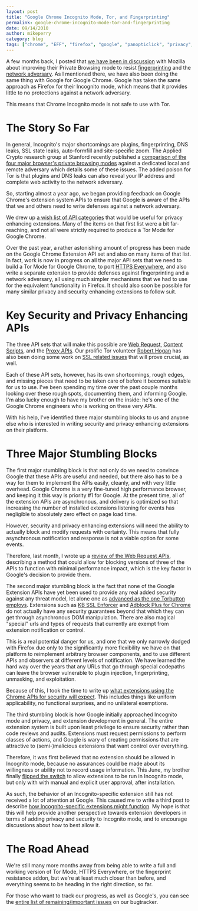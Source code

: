 ```yaml
---
layout: post
title: "Google Chrome Incognito Mode, Tor, and Fingerprinting"
permalink: google-chrome-incognito-mode-tor-and-fingerprinting
date: 09/14/2010
author: mikeperry
category: blog
tags: ["chrome", "EFF", "firefox", "google", "panopticlick", "privacy", "private browsing", "threat models", "torbutton"]
---
```


A few months back, I posted that [we have been in discussion](https://blog.torproject.org/blog/firefox-private-browsing-mode-torbutton-and-fingerprinting) with Mozilla about improving their Private Browsing mode to resist [fingerprinting](https://wiki.mozilla.org/Fingerprinting) and the [network adversary](https://wiki.mozilla.org/Security/Anonymous_Browsing). As I mentioned there, we have also been doing the same thing with Google for Google Chrome. Google has taken the same approach as Firefox for their Incognito mode, which means that it provides little to no protections against a network adversary.

This means that Chrome Incognito mode is not safe to use with Tor.

# The Story So Far

In general, Incognito's major shortcomings are plugins, fingerprinting, DNS leaks, SSL state leaks, auto-formfill and site-specific zoom. The Applied Crypto research group at Stanford recently published a [comparison of the four major browser's private browsing modes](http://crypto.stanford.edu/~dabo/pubs/abstracts/privatebrowsing.html) against a dedicated local and remote adversary which details some of these issues. The added poison for Tor is that plugins and DNS leaks can also reveal your IP address and complete web activity to the network adversary.

So, starting almost a year ago, we began providing feedback on Google Chrome's extension system APIs to ensure that Google is aware of the APIs that we and others need to write defenses against a network adversary.

We drew up [a wish list of API categories](https://groups.google.com/group/chromium-extensions/browse_thread/thread/ceba26ca9e2f6a78/e83920020719a6b2) that would be useful for privacy enhancing extensions. Many of the items on that first list were a bit far-reaching, and not all were strictly required to produce a Tor Mode for Google Chrome.

Over the past year, a rather astonishing amount of progress has been made on the Google Chrome Extension API set and also on many items of that list. In fact, work is now in progress on all the major API sets that we need to build a Tor Mode for Google Chrome, to port [HTTPS Everywhere](https://blog.torproject.org/blog/https-everywhere-firefox-addon-helps-you-encrypt-web-traffic), and also write a separate extension to provide defenses against fingerprinting and a network adversary, all using much simpler mechanisms that we had to use for the equivalent functionality in Firefox. It should also soon be possible for many similar privacy and security enhancing extensions to follow suit.

# Key Security and Privacy Enhancing APIs

The three API sets that will make this possible are [Web Request](http://www.chromium.org/developers/design-documents/extensions/notifications-of-web-request-and-navigation), [Content Scripts](https://code.google.com/chrome/extensions/dev/content_scripts.html), and the [Proxy APIs](http://dev.chromium.org/developers/design-documents/extensions/proxy%20proposal). Our prolific Tor volunteer [Robert Hogan](http://roberthogan.net/) has also been doing some work on [SSL related issues](https://code.google.com/p/chromium/issues/detail?id=30877) that will prove crucial, as well.

Each of these API sets, however, has its own shortcomings, rough edges, and missing pieces that need to be taken care of before it becomes suitable for us to use. I've been spending my time over the past couple months looking over these rough spots, documenting them, and informing Google. I'm also lucky enough to have my brother on the inside: he's one of the Google Chrome engineers who is working on these very APIs.

With his help, I've identified three major stumbling blocks to us and anyone else who is interested in writing security and privacy enhancing extensions on their platform.

# Three Major Stumbling Blocks

The first major stumbling block is that not only do we need to convince Google that these APIs are useful and needed, but there also has to be a way for them to implement the APIs easily, cleanly, and with very little overhead. Google Chrome is a very fine-tuned high performance browser, and keeping it this way is priority #1 for Google. At the present time, all of the extension APIs are asynchronous, and delivery is optimized so that increasing the number of installed extensions listening for events has negligible to absolutely zero effect on page load time.

However, security and privacy enhancing extensions will need the ability to actually block and modify requests with certainty. This means that fully asynchronous notification and response is not a viable option for some events.

Therefore, last month, I wrote up a [review of the Web Request APIs](https://groups.google.com/a/chromium.org/group/chromium-extensions/browse_thread/thread/17ea6efa15bfea0a), describing a method that could allow for blocking versions of three of the APIs to function with minimal performance impact, which is the key factor in Google's decision to provide them.

The second major stumbling block is the fact that none of the Google Extension APIs have yet been used to provide any real added security against any threat model, let alone one as [advanced as the one Torbutton employs](https://www.torproject.org/torbutton/design/#adversary). Extensions such as [KB SSL Enforcer](https://chrome.google.com/extensions/detail/flcpelgcagfhfoegekianiofphddckof?hl=en) and [Adblock Plus for Chrome](http://www.chromeextensions.org/appearance-functioning/adblock/) do not actually have any security guarantees beyond that which they can get through asynchronous DOM manipulation. There are also magical "special" urls and types of requests that currently are exempt from extension notification or control.

This is a real potential danger for us, and one that we only narrowly dodged with Firefox due only to the significantly more flexibility we have on that platform to reimplement arbitrary browser components, and to use different APIs and observers at different levels of notification. We have learned the hard way over the years that any URLs that go through special codepaths can leave the browser vulnerable to plugin injection, fingerprinting, unmasking, and exploitation.

Because of this, I took the time to write up [what extensions using the Chrome APIs for security will expect](https://groups.google.com/a/chromium.org/group/chromium-extensions/browse_thread/thread/f5a73572eb040bea). This includes things like uniform applicability, no functional surprises, and no unilateral exemptions.

The third stumbling block is how Google initially approached Incognito mode and privacy, and extension development in general. The entire extension system is built upon least privilege to ensure security rather than code reviews and audits. Extensions must request permissions to perform classes of actions, and Google is wary of creating permissions that are attractive to (semi-)malicious extensions that want control over everything.

Therefore, it was first believed that no extension should be allowed in Incognito mode, because no assurances could be made about its willingness or ability not to record usage information. This June, my brother finally [flipped the switch](http://blog.chromium.org/2010/06/extensions-in-incognito.html) to allow extensions to be run in Incognito mode, but only with with manual and explicit user approval, after installation.

As such, the behavior of an Incognito-specific extension still has not received a lot of attention at Google. This caused me to write a third post to describe [how Incognito-specific extensions might function](https://groups.google.com/a/chromium.org/group/chromium-extensions/browse_thread/thread/8a46d570807c9a72). My hope is that this will help provide another perspective towards extension developers in terms of adding privacy and security to Incognito mode, and to encourage discussions about how to best allow it.

# The Road Ahead

We're still many more months away from being able to write a full and working version of Tor Mode, HTTPS Everywhere, or the fingerprint resistance addon, but we're at least much closer than before, and everything seems to be heading in the right direction, so far.

For those who want to track our progress, as well as Google's, you can see the [entire list of remaining/important issues](https://trac.torproject.org/projects/tor/ticket/1925) on our bugtracker.

